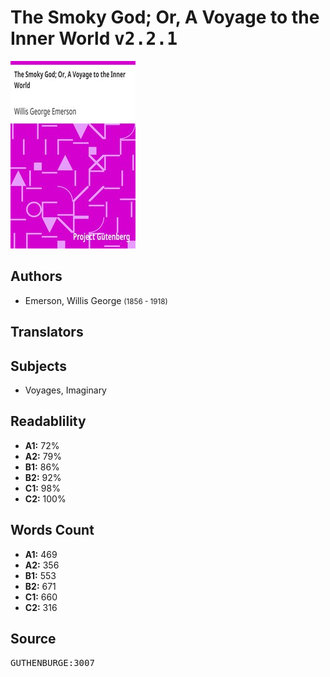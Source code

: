 # The Smoky God; Or, A Voyage to the Inner World <kbd>v2.2.1</kbd>

![](./cover.medium.jpg "")

## Authors


 - Emerson, Willis George <small>(1856 - 1918)</small>

## Translators



## Subjects


 - Voyages, Imaginary

## Readablility


 - **A1:** 72%
 - **A2:** 79%
 - **B1:** 86%
 - **B2:** 92%
 - **C1:** 98%
 - **C2:** 100%

## Words Count


 - **A1:** 469
 - **A2:** 356
 - **B1:** 553
 - **B2:** 671
 - **C1:** 660
 - **C2:** 316

## Source


<kbd>GUTHENBURGE:3007</kbd>
